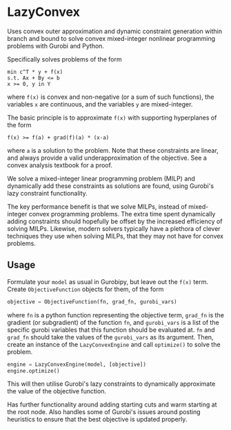 # LazyConvex
Uses convex outer approximation and dynamic constraint generation within
branch and bound to solve convex mixed-integer nonlinear programming problems
with Gurobi and Python.

Specifically solves problems of the form
```
min c^T * y + f(x)
s.t. Ax + By <= b
x >= 0, y in Y
```
where `f(x)` is convex and non-negative (or a sum of such functions), the
variables `x` are continuous, and the variables `y` are mixed-integer.

The basic principle is to approximate `f(x)` with supporting hyperplanes of the form
```
f(x) >= f(a) + grad(f)(a) * (x-a)
```
where `a` is a solution to the problem. Note that these constraints
are linear, and always provide a valid underapproximation of the objective.
See a convex analysis textbook for a proof.

We solve a mixed-integer linear
programming problem (MILP) and dynamically add these constraints as solutions
are found, using Gurobi's lazy constraint functionality.

The key performance benefit is that we solve MILPs, instead of mixed-integer
convex programming problems.
The extra time spent dynamically adding constraints should hopefully
be offset by the increased efficiency of solving MILPs.
Likewise, modern solvers typically have a plethora
of clever techniques they use when solving MILPs, that they may not
have for convex problems.

## Usage
Formulate your ``model`` as usual in Gurobipy, but leave out the `f(x)` term.
Create `ObjectiveFunction` objects for them, of the form
```python
objective = ObjectiveFunction(fn, grad_fn, gurobi_vars)
```
where ``fn`` is a python function representing the objective term, ``grad_fn`` is the gradient (or subgradient) of the function ``fn``, and ``gurobi_vars`` is a list of the specific gurobi variables that this function should be evaluated at. ``fn`` and ``grad_fn`` should take the values of the ``gurobi_vars`` as its argument.
Then, create an instance of the ``LazyConvexEngine`` and call ``optimize()`` to solve the problem.
```python
engine = LazyConvexEngine(model, [objective])
engine.optimize()
```
This will then utilise Gurobi's lazy constraints to dynamically approximate the value of the objective function.

Has further functionality around adding starting cuts and warm starting at the root node.
Also handles some of Gurobi's issues around posting heuristics to
ensure that the best objective is updated properly.
